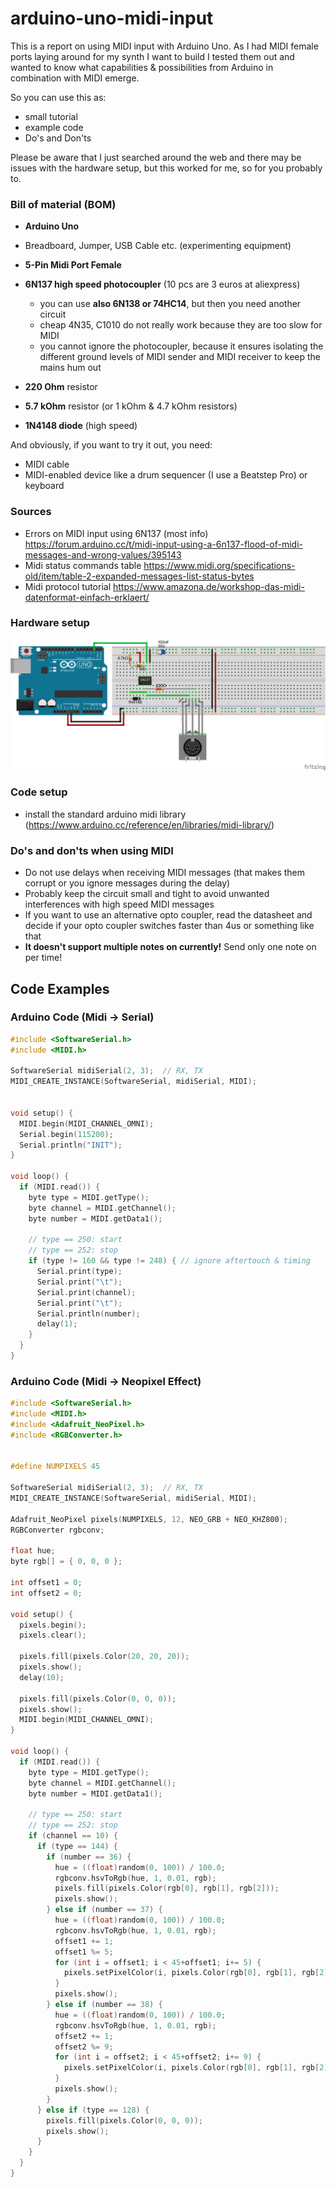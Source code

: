 # arduino-uno-midi-input

This is a report on using MIDI input with Arduino Uno. As I had MIDI female ports laying around for my synth I want to build I tested them out and wanted to know what capabilities & possibilities from Arduino in combination with MIDI emerge.

So you can use this as:
- small tutorial
- example code
- Do's and Don'ts

Please be aware that I just searched around the web and there may be issues with the hardware setup, but this worked for me, so for you probably to.

### Bill of material (BOM)
- **Arduino Uno**
- Breadboard, Jumper, USB Cable etc. (experimenting equipment)
- **5-Pin Midi Port Female**
- **6N137 high speed photocoupler** (10 pcs are 3 euros at aliexpress)
    - you can use **also 6N138 or 74HC14**, but then you need another circuit
    - cheap 4N35, C1010 do not really work because they are too slow for MIDI
    - you cannot ignore the photocoupler, because it ensures isolating the different ground levels of MIDI sender and MIDI receiver to keep the mains hum out

- **220 Ohm** resistor
- **5.7 kOhm** resistor (or 1 kOhm & 4.7 kOhm resistors)
- **1N4148 diode** (high speed)

And obviously, if you want to try it out, you need:
- MIDI cable
- MIDI-enabled device like a drum sequencer (I use a Beatstep Pro) or keyboard

### Sources

- Errors on MIDI input using 6N137 (most info)
  https://forum.arduino.cc/t/midi-input-using-a-6n137-flood-of-midi-messages-and-wrong-values/395143
- Midi status commands table
  https://www.midi.org/specifications-old/item/table-2-expanded-messages-list-status-bytes
- Midi protocol tutorial
  https://www.amazona.de/workshop-das-midi-datenformat-einfach-erklaert/





### Hardware setup

<img src="./images/breadboard.png">



### Code setup
- install the standard arduino midi library
  (https://www.arduino.cc/reference/en/libraries/midi-library/)


### Do's and don'ts when using MIDI
- Do not use delays when receiving MIDI messages (that makes them corrupt or you ignore messages during the delay)
- Probably keep the circuit small and tight to avoid unwanted interferences with high speed MIDI messages
- If you want to use an alternative opto coupler, read the datasheet and decide if your opto coupler switches faster than 4us or something like that
- **It doesn't support multiple notes on currently!** Send only one note on per time!


## Code Examples


### Arduino Code (Midi -> Serial)
```c++
#include <SoftwareSerial.h>
#include <MIDI.h>

SoftwareSerial midiSerial(2, 3);  // RX, TX
MIDI_CREATE_INSTANCE(SoftwareSerial, midiSerial, MIDI);


void setup() {
  MIDI.begin(MIDI_CHANNEL_OMNI);
  Serial.begin(115200);
  Serial.println("INIT");
}

void loop() {
  if (MIDI.read()) {
    byte type = MIDI.getType();
    byte channel = MIDI.getChannel();
    byte number = MIDI.getData1();

    // type == 250: start
    // type == 252: stop
    if (type != 160 && type != 248) { // ignore aftertouch & timing
      Serial.print(type);
      Serial.print("\t");
      Serial.print(channel);
      Serial.print("\t");
      Serial.println(number);
      delay(1);
    }
  }
}

```
### Arduino Code (Midi -> Neopixel Effect)

```c++
#include <SoftwareSerial.h>
#include <MIDI.h>
#include <Adafruit_NeoPixel.h>
#include <RGBConverter.h>


#define NUMPIXELS 45

SoftwareSerial midiSerial(2, 3);  // RX, TX
MIDI_CREATE_INSTANCE(SoftwareSerial, midiSerial, MIDI);

Adafruit_NeoPixel pixels(NUMPIXELS, 12, NEO_GRB + NEO_KHZ800);
RGBConverter rgbconv;

float hue;
byte rgb[] = { 0, 0, 0 };

int offset1 = 0;
int offset2 = 0;

void setup() {
  pixels.begin();
  pixels.clear();

  pixels.fill(pixels.Color(20, 20, 20));
  pixels.show();
  delay(10);
  
  pixels.fill(pixels.Color(0, 0, 0));
  pixels.show();
  MIDI.begin(MIDI_CHANNEL_OMNI);
}

void loop() {
  if (MIDI.read()) {
    byte type = MIDI.getType();
    byte channel = MIDI.getChannel();
    byte number = MIDI.getData1();

    // type == 250: start
    // type == 252: stop
    if (channel == 10) {
      if (type == 144) {
        if (number == 36) {
          hue = ((float)random(0, 100)) / 100.0;
          rgbconv.hsvToRgb(hue, 1, 0.01, rgb);
          pixels.fill(pixels.Color(rgb[0], rgb[1], rgb[2]));
          pixels.show();
        } else if (number == 37) {
          hue = ((float)random(0, 100)) / 100.0;
          rgbconv.hsvToRgb(hue, 1, 0.01, rgb);
          offset1 += 1;
          offset1 %= 5;
          for (int i = offset1; i < 45+offset1; i+= 5) {
            pixels.setPixelColor(i, pixels.Color(rgb[0], rgb[1], rgb[2]));
          } 
          pixels.show();
        } else if (number == 38) {
          hue = ((float)random(0, 100)) / 100.0;
          rgbconv.hsvToRgb(hue, 1, 0.01, rgb);
          offset2 += 1;
          offset2 %= 9;
          for (int i = offset2; i < 45+offset2; i+= 9) {
            pixels.setPixelColor(i, pixels.Color(rgb[0], rgb[1], rgb[2]));
          } 
          pixels.show();
        }
      } else if (type == 128) {
        pixels.fill(pixels.Color(0, 0, 0));
        pixels.show();
      }
    }
  }
}


```